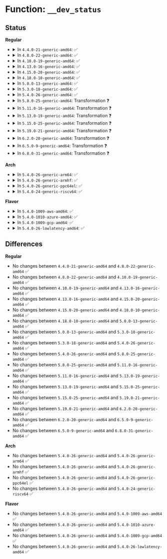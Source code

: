 # Function: <code>__dev_status</code>

## Status
<b>Regular</b>
<ul>
<li>
<details>
<summary>In <code>4.4.0-21-generic-amd64</code>: ✅</summary>

```c
void __dev_status(struct mapped_device * md, struct dm_ioctl * param)
```

```json
{
  "name": "__dev_status",
  "collision_type": "Unique Static",
  "inline_type": "No",
  "funcs": [
    {
      "addr": 18446744071585827104,
      "name": "__dev_status",
      "external": false,
      "loc": "drivers/md/dm-ioctl.c:680",
      "file": "drivers/md/dm-ioctl.c",
      "inline": "seen, unknown",
      "caller_inline": [],
      "caller_func": [
        "drivers/md/dm-ioctl.c:target_message",
        "drivers/md/dm-ioctl.c:table_clear",
        "drivers/md/dm-ioctl.c:table_clear",
        "drivers/md/dm-ioctl.c:dev_status",
        "drivers/md/dm-ioctl.c:table_load",
        "drivers/md/dm-ioctl.c:table_load",
        "drivers/md/dm-ioctl.c:dev_suspend",
        "drivers/md/dm-ioctl.c:dev_rename",
        "drivers/md/dm-ioctl.c:table_status",
        "drivers/md/dm-ioctl.c:table_deps",
        "drivers/md/dm-ioctl.c:dev_wait",
        "drivers/md/dm-ioctl.c:dev_create"
      ]
    }
  ],
  "symbols": [
    {
      "addr": 18446744071585827104,
      "name": "__dev_status",
      "section": ".text",
      "bind": "STB_LOCAL",
      "size": 350
    }
  ]
}
```
</details>
</li>
<li>
<details>
<summary>In <code>4.8.0-22-generic-amd64</code>: ✅</summary>

```c
void __dev_status(struct mapped_device * md, struct dm_ioctl * param)
```

```json
{
  "name": "__dev_status",
  "collision_type": "Unique Static",
  "inline_type": "No",
  "funcs": [
    {
      "addr": 18446744071586221488,
      "name": "__dev_status",
      "external": false,
      "loc": "drivers/md/dm-ioctl.c:680",
      "file": "drivers/md/dm-ioctl.c",
      "inline": "seen, unknown",
      "caller_inline": [],
      "caller_func": [
        "drivers/md/dm-ioctl.c:target_message",
        "drivers/md/dm-ioctl.c:table_status",
        "drivers/md/dm-ioctl.c:table_deps",
        "drivers/md/dm-ioctl.c:table_clear",
        "drivers/md/dm-ioctl.c:table_clear",
        "drivers/md/dm-ioctl.c:table_load",
        "drivers/md/dm-ioctl.c:table_load",
        "drivers/md/dm-ioctl.c:dev_wait",
        "drivers/md/dm-ioctl.c:dev_status",
        "drivers/md/dm-ioctl.c:dev_suspend",
        "drivers/md/dm-ioctl.c:dev_rename",
        "drivers/md/dm-ioctl.c:dev_create"
      ]
    }
  ],
  "symbols": [
    {
      "addr": 18446744071586221488,
      "name": "__dev_status",
      "section": ".text",
      "bind": "STB_LOCAL",
      "size": 348
    }
  ]
}
```
</details>
</li>
<li>
<details>
<summary>In <code>4.10.0-19-generic-amd64</code>: ✅</summary>

```c
void __dev_status(struct mapped_device * md, struct dm_ioctl * param)
```

```json
{
  "name": "__dev_status",
  "collision_type": "Unique Static",
  "inline_type": "No",
  "funcs": [
    {
      "addr": 18446744071586425984,
      "name": "__dev_status",
      "external": false,
      "loc": "drivers/md/dm-ioctl.c:680",
      "file": "drivers/md/dm-ioctl.c",
      "inline": "seen, unknown",
      "caller_inline": [],
      "caller_func": [
        "drivers/md/dm-ioctl.c:target_message",
        "drivers/md/dm-ioctl.c:table_status",
        "drivers/md/dm-ioctl.c:table_deps",
        "drivers/md/dm-ioctl.c:table_clear",
        "drivers/md/dm-ioctl.c:table_clear",
        "drivers/md/dm-ioctl.c:table_load",
        "drivers/md/dm-ioctl.c:table_load",
        "drivers/md/dm-ioctl.c:dev_wait",
        "drivers/md/dm-ioctl.c:dev_status",
        "drivers/md/dm-ioctl.c:dev_suspend",
        "drivers/md/dm-ioctl.c:dev_rename",
        "drivers/md/dm-ioctl.c:dev_create"
      ]
    }
  ],
  "symbols": [
    {
      "addr": 18446744071586425984,
      "name": "__dev_status",
      "section": ".text",
      "bind": "STB_LOCAL",
      "size": 348
    }
  ]
}
```
</details>
</li>
<li>
<details>
<summary>In <code>4.13.0-16-generic-amd64</code>: ✅</summary>

```c
void __dev_status(struct mapped_device * md, struct dm_ioctl * param)
```

```json
{
  "name": "__dev_status",
  "collision_type": "Unique Static",
  "inline_type": "No",
  "funcs": [
    {
      "addr": 18446744071586530800,
      "name": "__dev_status",
      "external": false,
      "loc": "drivers/md/dm-ioctl.c:685",
      "file": "drivers/md/dm-ioctl.c",
      "inline": "seen, unknown",
      "caller_inline": [],
      "caller_func": [
        "drivers/md/dm-ioctl.c:target_message",
        "drivers/md/dm-ioctl.c:target_message",
        "drivers/md/dm-ioctl.c:table_status",
        "drivers/md/dm-ioctl.c:table_deps",
        "drivers/md/dm-ioctl.c:table_clear",
        "drivers/md/dm-ioctl.c:table_clear",
        "drivers/md/dm-ioctl.c:table_load",
        "drivers/md/dm-ioctl.c:table_load",
        "drivers/md/dm-ioctl.c:dev_wait",
        "drivers/md/dm-ioctl.c:dev_status",
        "drivers/md/dm-ioctl.c:dev_suspend",
        "drivers/md/dm-ioctl.c:dev_suspend",
        "drivers/md/dm-ioctl.c:dev_rename",
        "drivers/md/dm-ioctl.c:dev_create"
      ]
    }
  ],
  "symbols": [
    {
      "addr": 18446744071586530800,
      "name": "__dev_status",
      "section": ".text",
      "bind": "STB_LOCAL",
      "size": 346
    }
  ]
}
```
</details>
</li>
<li>
<details>
<summary>In <code>4.15.0-20-generic-amd64</code>: ✅</summary>

```c
void __dev_status(struct mapped_device * md, struct dm_ioctl * param)
```

```json
{
  "name": "__dev_status",
  "collision_type": "Unique Static",
  "inline_type": "No",
  "funcs": [
    {
      "addr": 18446744071586998176,
      "name": "__dev_status",
      "external": false,
      "loc": "drivers/md/dm-ioctl.c:692",
      "file": "drivers/md/dm-ioctl.c",
      "inline": "seen, unknown",
      "caller_inline": [],
      "caller_func": [
        "drivers/md/dm-ioctl.c:target_message",
        "drivers/md/dm-ioctl.c:target_message",
        "drivers/md/dm-ioctl.c:table_status",
        "drivers/md/dm-ioctl.c:table_deps",
        "drivers/md/dm-ioctl.c:table_clear",
        "drivers/md/dm-ioctl.c:table_clear",
        "drivers/md/dm-ioctl.c:table_load",
        "drivers/md/dm-ioctl.c:table_load",
        "drivers/md/dm-ioctl.c:dev_wait",
        "drivers/md/dm-ioctl.c:dev_status",
        "drivers/md/dm-ioctl.c:dev_suspend",
        "drivers/md/dm-ioctl.c:dev_suspend",
        "drivers/md/dm-ioctl.c:dev_rename",
        "drivers/md/dm-ioctl.c:dev_create"
      ]
    }
  ],
  "symbols": [
    {
      "addr": 18446744071586998176,
      "name": "__dev_status",
      "section": ".text",
      "bind": "STB_LOCAL",
      "size": 350
    }
  ]
}
```
</details>
</li>
<li>
<details>
<summary>In <code>4.18.0-10-generic-amd64</code>: ✅</summary>

```c
void __dev_status(struct mapped_device * md, struct dm_ioctl * param)
```

```json
{
  "name": "__dev_status",
  "collision_type": "Unique Static",
  "inline_type": "No",
  "funcs": [
    {
      "addr": 18446744071587295520,
      "name": "__dev_status",
      "external": false,
      "loc": "drivers/md/dm-ioctl.c:692",
      "file": "drivers/md/dm-ioctl.c",
      "inline": "seen, unknown",
      "caller_inline": [],
      "caller_func": [
        "drivers/md/dm-ioctl.c:target_message",
        "drivers/md/dm-ioctl.c:target_message",
        "drivers/md/dm-ioctl.c:table_status",
        "drivers/md/dm-ioctl.c:table_deps",
        "drivers/md/dm-ioctl.c:table_clear",
        "drivers/md/dm-ioctl.c:table_clear",
        "drivers/md/dm-ioctl.c:table_load",
        "drivers/md/dm-ioctl.c:table_load",
        "drivers/md/dm-ioctl.c:dev_wait",
        "drivers/md/dm-ioctl.c:dev_status",
        "drivers/md/dm-ioctl.c:dev_suspend",
        "drivers/md/dm-ioctl.c:dev_rename",
        "drivers/md/dm-ioctl.c:dev_create"
      ]
    }
  ],
  "symbols": [
    {
      "addr": 18446744071587295520,
      "name": "__dev_status",
      "section": ".text",
      "bind": "STB_LOCAL",
      "size": 350
    }
  ]
}
```
</details>
</li>
<li>
<details>
<summary>In <code>5.0.0-13-generic-amd64</code>: ✅</summary>

```c
void __dev_status(struct mapped_device * md, struct dm_ioctl * param)
```

```json
{
  "name": "__dev_status",
  "collision_type": "Unique Static",
  "inline_type": "No",
  "funcs": [
    {
      "addr": 18446744071587475712,
      "name": "__dev_status",
      "external": false,
      "loc": "drivers/md/dm-ioctl.c:692",
      "file": "drivers/md/dm-ioctl.c",
      "inline": "seen, unknown",
      "caller_inline": [],
      "caller_func": [
        "drivers/md/dm-ioctl.c:target_message",
        "drivers/md/dm-ioctl.c:target_message",
        "drivers/md/dm-ioctl.c:table_status",
        "drivers/md/dm-ioctl.c:table_deps",
        "drivers/md/dm-ioctl.c:table_clear",
        "drivers/md/dm-ioctl.c:table_clear",
        "drivers/md/dm-ioctl.c:table_load",
        "drivers/md/dm-ioctl.c:table_load",
        "drivers/md/dm-ioctl.c:dev_wait",
        "drivers/md/dm-ioctl.c:dev_status",
        "drivers/md/dm-ioctl.c:dev_suspend",
        "drivers/md/dm-ioctl.c:dev_rename",
        "drivers/md/dm-ioctl.c:dev_create"
      ]
    }
  ],
  "symbols": [
    {
      "addr": 18446744071587475712,
      "name": "__dev_status",
      "section": ".text",
      "bind": "STB_LOCAL",
      "size": 350
    }
  ]
}
```
</details>
</li>
<li>
<details>
<summary>In <code>5.3.0-18-generic-amd64</code>: ✅</summary>

```c
void __dev_status(struct mapped_device * md, struct dm_ioctl * param)
```

```json
{
  "name": "__dev_status",
  "collision_type": "Unique Static",
  "inline_type": "No",
  "funcs": [
    {
      "addr": 18446744071587750096,
      "name": "__dev_status",
      "external": false,
      "loc": "drivers/md/dm-ioctl.c:692",
      "file": "drivers/md/dm-ioctl.c",
      "inline": "seen, unknown",
      "caller_inline": [],
      "caller_func": [
        "drivers/md/dm-ioctl.c:target_message",
        "drivers/md/dm-ioctl.c:target_message",
        "drivers/md/dm-ioctl.c:table_status",
        "drivers/md/dm-ioctl.c:table_deps",
        "drivers/md/dm-ioctl.c:table_clear",
        "drivers/md/dm-ioctl.c:table_clear",
        "drivers/md/dm-ioctl.c:table_load",
        "drivers/md/dm-ioctl.c:dev_wait",
        "drivers/md/dm-ioctl.c:dev_status",
        "drivers/md/dm-ioctl.c:dev_suspend",
        "drivers/md/dm-ioctl.c:dev_rename",
        "drivers/md/dm-ioctl.c:dev_create"
      ]
    }
  ],
  "symbols": [
    {
      "addr": 18446744071587750096,
      "name": "__dev_status",
      "section": ".text",
      "bind": "STB_LOCAL",
      "size": 350
    }
  ]
}
```
</details>
</li>
<li>
<details>
<summary>In <code>5.4.0-26-generic-amd64</code>: ✅</summary>

```c
void __dev_status(struct mapped_device * md, struct dm_ioctl * param)
```

```json
{
  "name": "__dev_status",
  "collision_type": "Unique Static",
  "inline_type": "No",
  "funcs": [
    {
      "addr": 18446744071587955296,
      "name": "__dev_status",
      "external": false,
      "loc": "drivers/md/dm-ioctl.c:717",
      "file": "drivers/md/dm-ioctl.c",
      "inline": "seen, unknown",
      "caller_inline": [],
      "caller_func": [
        "drivers/md/dm-ioctl.c:target_message",
        "drivers/md/dm-ioctl.c:target_message",
        "drivers/md/dm-ioctl.c:table_status",
        "drivers/md/dm-ioctl.c:table_deps",
        "drivers/md/dm-ioctl.c:table_clear",
        "drivers/md/dm-ioctl.c:table_clear",
        "drivers/md/dm-ioctl.c:table_load",
        "drivers/md/dm-ioctl.c:table_load",
        "drivers/md/dm-ioctl.c:dev_wait",
        "drivers/md/dm-ioctl.c:dev_status",
        "drivers/md/dm-ioctl.c:dev_suspend",
        "drivers/md/dm-ioctl.c:dev_rename",
        "drivers/md/dm-ioctl.c:dev_create"
      ]
    }
  ],
  "symbols": [
    {
      "addr": 18446744071587955296,
      "name": "__dev_status",
      "section": ".text",
      "bind": "STB_LOCAL",
      "size": 350
    }
  ]
}
```
</details>
</li>
<li>
<details>
<summary>In <code>5.8.0-25-generic-amd64</code>: Transformation ❓</summary>

```c
void __dev_status(struct mapped_device * md, struct dm_ioctl * param)
```

```json
{
  "name": "__dev_status",
  "collision_type": "Unique Static",
  "inline_type": "No",
  "funcs": [
    {
      "addr": 0,
      "name": "__dev_status",
      "external": false,
      "loc": "drivers/md/dm-ioctl.c:717",
      "file": "drivers/md/dm-ioctl.c",
      "inline": "seen, unknown",
      "caller_inline": [],
      "caller_func": [
        "drivers/md/dm-ioctl.c:target_message",
        "drivers/md/dm-ioctl.c:target_message",
        "drivers/md/dm-ioctl.c:table_status",
        "drivers/md/dm-ioctl.c:table_deps",
        "drivers/md/dm-ioctl.c:table_clear",
        "drivers/md/dm-ioctl.c:table_clear",
        "drivers/md/dm-ioctl.c:table_load",
        "drivers/md/dm-ioctl.c:table_load",
        "drivers/md/dm-ioctl.c:dev_wait",
        "drivers/md/dm-ioctl.c:dev_status",
        "drivers/md/dm-ioctl.c:dev_suspend",
        "drivers/md/dm-ioctl.c:do_resume",
        "drivers/md/dm-ioctl.c:dev_rename",
        "drivers/md/dm-ioctl.c:dev_create"
      ]
    }
  ],
  "symbols": [
    {
      "addr": 18446744071588807632,
      "name": "__dev_status",
      "section": ".text",
      "bind": "STB_LOCAL",
      "size": 409
    },
    {
      "addr": 18446744071588817146,
      "name": "__dev_status.cold",
      "section": ".text",
      "bind": "STB_LOCAL",
      "size": 29
    }
  ]
}
```
</details>
</li>
<li>
<details>
<summary>In <code>5.11.0-16-generic-amd64</code>: Transformation ❓</summary>

```c
void __dev_status(struct mapped_device * md, struct dm_ioctl * param)
```

```json
{
  "name": "__dev_status",
  "collision_type": "Unique Static",
  "inline_type": "No",
  "funcs": [
    {
      "addr": 0,
      "name": "__dev_status",
      "external": false,
      "loc": "drivers/md/dm-ioctl.c:717",
      "file": "drivers/md/dm-ioctl.c",
      "inline": "seen, unknown",
      "caller_inline": [],
      "caller_func": [
        "drivers/md/dm-ioctl.c:target_message",
        "drivers/md/dm-ioctl.c:table_status",
        "drivers/md/dm-ioctl.c:table_deps",
        "drivers/md/dm-ioctl.c:table_clear",
        "drivers/md/dm-ioctl.c:table_clear",
        "drivers/md/dm-ioctl.c:table_load",
        "drivers/md/dm-ioctl.c:table_load",
        "drivers/md/dm-ioctl.c:dev_wait",
        "drivers/md/dm-ioctl.c:dev_status",
        "drivers/md/dm-ioctl.c:dev_suspend",
        "drivers/md/dm-ioctl.c:do_resume",
        "drivers/md/dm-ioctl.c:dev_rename",
        "drivers/md/dm-ioctl.c:dev_create"
      ]
    }
  ],
  "symbols": [
    {
      "addr": 18446744071588825584,
      "name": "__dev_status",
      "section": ".text",
      "bind": "STB_LOCAL",
      "size": 408
    },
    {
      "addr": 18446744071591592510,
      "name": "__dev_status.cold",
      "section": ".text",
      "bind": "STB_LOCAL",
      "size": 29
    }
  ]
}
```
</details>
</li>
<li>
<details>
<summary>In <code>5.13.0-19-generic-amd64</code>: Transformation ❓</summary>

```c
void __dev_status(struct mapped_device * md, struct dm_ioctl * param)
```

```json
{
  "name": "__dev_status",
  "collision_type": "Unique Static",
  "inline_type": "No",
  "funcs": [
    {
      "addr": 0,
      "name": "__dev_status",
      "external": false,
      "loc": "drivers/md/dm-ioctl.c:794",
      "file": "drivers/md/dm-ioctl.c",
      "inline": "seen, unknown",
      "caller_inline": [],
      "caller_func": [
        "drivers/md/dm-ioctl.c:target_message",
        "drivers/md/dm-ioctl.c:table_status",
        "drivers/md/dm-ioctl.c:table_deps",
        "drivers/md/dm-ioctl.c:table_clear",
        "drivers/md/dm-ioctl.c:table_clear",
        "drivers/md/dm-ioctl.c:table_load",
        "drivers/md/dm-ioctl.c:table_load",
        "drivers/md/dm-ioctl.c:dev_wait",
        "drivers/md/dm-ioctl.c:dev_status",
        "drivers/md/dm-ioctl.c:dev_suspend",
        "drivers/md/dm-ioctl.c:do_resume",
        "drivers/md/dm-ioctl.c:dev_rename",
        "drivers/md/dm-ioctl.c:dev_create"
      ]
    }
  ],
  "symbols": [
    {
      "addr": 18446744071588710688,
      "name": "__dev_status",
      "section": ".text",
      "bind": "STB_LOCAL",
      "size": 429
    },
    {
      "addr": 18446744071591535657,
      "name": "__dev_status.cold",
      "section": ".text",
      "bind": "STB_LOCAL",
      "size": 29
    }
  ]
}
```
</details>
</li>
<li>
<details>
<summary>In <code>5.15.0-25-generic-amd64</code>: Transformation ❓</summary>

```c
void __dev_status(struct mapped_device * md, struct dm_ioctl * param)
```

```json
{
  "name": "__dev_status",
  "collision_type": "Unique Static",
  "inline_type": "No",
  "funcs": [
    {
      "addr": 0,
      "name": "__dev_status",
      "external": false,
      "loc": "drivers/md/dm-ioctl.c:799",
      "file": "drivers/md/dm-ioctl.c",
      "inline": "seen, unknown",
      "caller_inline": [],
      "caller_func": [
        "drivers/md/dm-ioctl.c:target_message",
        "drivers/md/dm-ioctl.c:table_status",
        "drivers/md/dm-ioctl.c:table_deps",
        "drivers/md/dm-ioctl.c:table_clear",
        "drivers/md/dm-ioctl.c:table_clear",
        "drivers/md/dm-ioctl.c:table_load",
        "drivers/md/dm-ioctl.c:table_load",
        "drivers/md/dm-ioctl.c:dev_wait",
        "drivers/md/dm-ioctl.c:dev_status",
        "drivers/md/dm-ioctl.c:dev_suspend",
        "drivers/md/dm-ioctl.c:do_resume",
        "drivers/md/dm-ioctl.c:dev_rename",
        "drivers/md/dm-ioctl.c:dev_create"
      ]
    }
  ],
  "symbols": [
    {
      "addr": 18446744071589402528,
      "name": "__dev_status",
      "section": ".text",
      "bind": "STB_LOCAL",
      "size": 434
    },
    {
      "addr": 18446744071592649467,
      "name": "__dev_status.cold",
      "section": ".text",
      "bind": "STB_LOCAL",
      "size": 58
    }
  ]
}
```
</details>
</li>
<li>
<details>
<summary>In <code>5.19.0-21-generic-amd64</code>: Transformation ❓</summary>

```c
void __dev_status(struct mapped_device * md, struct dm_ioctl * param)
```

```json
{
  "name": "__dev_status",
  "collision_type": "Unique Static",
  "inline_type": "No",
  "funcs": [
    {
      "addr": 0,
      "name": "__dev_status",
      "external": false,
      "loc": "drivers/md/dm-ioctl.c:800",
      "file": "drivers/md/dm-ioctl.c",
      "inline": "seen, unknown",
      "caller_inline": [],
      "caller_func": [
        "drivers/md/dm-ioctl.c:target_message",
        "drivers/md/dm-ioctl.c:target_message",
        "drivers/md/dm-ioctl.c:table_status",
        "drivers/md/dm-ioctl.c:table_deps",
        "drivers/md/dm-ioctl.c:table_clear",
        "drivers/md/dm-ioctl.c:table_clear",
        "drivers/md/dm-ioctl.c:table_load",
        "drivers/md/dm-ioctl.c:dev_wait",
        "drivers/md/dm-ioctl.c:dev_status",
        "drivers/md/dm-ioctl.c:dev_suspend",
        "drivers/md/dm-ioctl.c:do_resume",
        "drivers/md/dm-ioctl.c:dev_rename",
        "drivers/md/dm-ioctl.c:dev_create"
      ]
    }
  ],
  "symbols": [
    {
      "addr": 18446744071590878976,
      "name": "__dev_status",
      "section": ".text",
      "bind": "STB_LOCAL",
      "size": 475
    },
    {
      "addr": 18446744071594534163,
      "name": "__dev_status.cold",
      "section": ".text",
      "bind": "STB_LOCAL",
      "size": 58
    }
  ]
}
```
</details>
</li>
<li>
<details>
<summary>In <code>6.2.0-20-generic-amd64</code>: Transformation ❓</summary>

```c
void __dev_status(struct mapped_device * md, struct dm_ioctl * param)
```

```json
{
  "name": "__dev_status",
  "collision_type": "Unique Static",
  "inline_type": "No",
  "funcs": [
    {
      "addr": 0,
      "name": "__dev_status",
      "external": false,
      "loc": "drivers/md/dm-ioctl.c:800",
      "file": "drivers/md/dm-ioctl.c",
      "inline": "seen, unknown",
      "caller_inline": [],
      "caller_func": [
        "drivers/md/dm-ioctl.c:target_message",
        "drivers/md/dm-ioctl.c:target_message",
        "drivers/md/dm-ioctl.c:table_status",
        "drivers/md/dm-ioctl.c:table_deps",
        "drivers/md/dm-ioctl.c:table_clear",
        "drivers/md/dm-ioctl.c:table_clear",
        "drivers/md/dm-ioctl.c:table_load",
        "drivers/md/dm-ioctl.c:dev_wait",
        "drivers/md/dm-ioctl.c:dev_status",
        "drivers/md/dm-ioctl.c:dev_suspend",
        "drivers/md/dm-ioctl.c:do_resume",
        "drivers/md/dm-ioctl.c:dev_rename",
        "drivers/md/dm-ioctl.c:dev_create"
      ]
    }
  ],
  "symbols": [
    {
      "addr": 18446744071592571872,
      "name": "__dev_status",
      "section": ".text",
      "bind": "STB_LOCAL",
      "size": 506
    },
    {
      "addr": 18446744071596312210,
      "name": "__dev_status.cold",
      "section": ".text",
      "bind": "STB_LOCAL",
      "size": 32
    }
  ]
}
```
</details>
</li>
<li>
<details>
<summary>In <code>6.5.0-9-generic-amd64</code>: Transformation ❓</summary>

```c
void __dev_status(struct mapped_device * md, struct dm_ioctl * param)
```

```json
{
  "name": "__dev_status",
  "collision_type": "Unique Static",
  "inline_type": "No",
  "funcs": [
    {
      "addr": 0,
      "name": "__dev_status",
      "external": false,
      "loc": "drivers/md/dm-ioctl.c:824",
      "file": "drivers/md/dm-ioctl.c",
      "inline": "seen, unknown",
      "caller_inline": [],
      "caller_func": [
        "drivers/md/dm-ioctl.c:target_message",
        "drivers/md/dm-ioctl.c:target_message",
        "drivers/md/dm-ioctl.c:table_status",
        "drivers/md/dm-ioctl.c:table_deps",
        "drivers/md/dm-ioctl.c:table_clear",
        "drivers/md/dm-ioctl.c:table_clear",
        "drivers/md/dm-ioctl.c:table_load",
        "drivers/md/dm-ioctl.c:dev_wait",
        "drivers/md/dm-ioctl.c:dev_status",
        "drivers/md/dm-ioctl.c:dev_suspend",
        "drivers/md/dm-ioctl.c:do_resume",
        "drivers/md/dm-ioctl.c:dev_rename",
        "drivers/md/dm-ioctl.c:dev_create"
      ]
    }
  ],
  "symbols": [
    {
      "addr": 18446744071593002624,
      "name": "__dev_status",
      "section": ".text",
      "bind": "STB_LOCAL",
      "size": 482
    },
    {
      "addr": 18446744071596841127,
      "name": "__dev_status.cold",
      "section": ".text",
      "bind": "STB_LOCAL",
      "size": 32
    }
  ]
}
```
</details>
</li>
<li>
<details>
<summary>In <code>6.8.0-31-generic-amd64</code>: Transformation ❓</summary>

```c
void __dev_status(struct mapped_device * md, struct dm_ioctl * param)
```

```json
{
  "name": "__dev_status",
  "collision_type": "Unique Static",
  "inline_type": "No",
  "funcs": [
    {
      "addr": 0,
      "name": "__dev_status",
      "external": false,
      "loc": "drivers/md/dm-ioctl.c:824",
      "file": "drivers/md/dm-ioctl.c",
      "inline": "seen, unknown",
      "caller_inline": [],
      "caller_func": [
        "drivers/md/dm-ioctl.c:target_message",
        "drivers/md/dm-ioctl.c:target_message",
        "drivers/md/dm-ioctl.c:table_status",
        "drivers/md/dm-ioctl.c:table_deps",
        "drivers/md/dm-ioctl.c:table_clear",
        "drivers/md/dm-ioctl.c:table_clear",
        "drivers/md/dm-ioctl.c:table_load",
        "drivers/md/dm-ioctl.c:dev_wait",
        "drivers/md/dm-ioctl.c:dev_status",
        "drivers/md/dm-ioctl.c:dev_suspend",
        "drivers/md/dm-ioctl.c:do_resume",
        "drivers/md/dm-ioctl.c:dev_rename",
        "drivers/md/dm-ioctl.c:dev_create"
      ]
    }
  ],
  "symbols": [
    {
      "addr": 18446744071593753824,
      "name": "__dev_status",
      "section": ".text",
      "bind": "STB_LOCAL",
      "size": 482
    },
    {
      "addr": 18446744071597766134,
      "name": "__dev_status.cold",
      "section": ".text",
      "bind": "STB_LOCAL",
      "size": 32
    }
  ]
}
```
</details>
</li>
</ul>
<b>Arch</b>
<ul>
<li>
<details>
<summary>In <code>5.4.0-26-generic-arm64</code>: ✅</summary>

```c
void __dev_status(struct mapped_device * md, struct dm_ioctl * param)
```

```json
{
  "name": "__dev_status",
  "collision_type": "Unique Static",
  "inline_type": "No",
  "funcs": [
    {
      "addr": 18446603336501195528,
      "name": "__dev_status",
      "external": false,
      "loc": "drivers/md/dm-ioctl.c:717",
      "file": "drivers/md/dm-ioctl.c",
      "inline": "seen, unknown",
      "caller_inline": [],
      "caller_func": [
        "drivers/md/dm-ioctl.c:target_message",
        "drivers/md/dm-ioctl.c:target_message",
        "drivers/md/dm-ioctl.c:table_status",
        "drivers/md/dm-ioctl.c:table_deps",
        "drivers/md/dm-ioctl.c:table_clear",
        "drivers/md/dm-ioctl.c:table_clear",
        "drivers/md/dm-ioctl.c:table_load",
        "drivers/md/dm-ioctl.c:table_load",
        "drivers/md/dm-ioctl.c:dev_wait",
        "drivers/md/dm-ioctl.c:dev_status",
        "drivers/md/dm-ioctl.c:dev_suspend",
        "drivers/md/dm-ioctl.c:dev_suspend",
        "drivers/md/dm-ioctl.c:dev_rename",
        "drivers/md/dm-ioctl.c:dev_create"
      ]
    }
  ],
  "symbols": [
    {
      "addr": 18446603336501195528,
      "name": "__dev_status",
      "section": ".text",
      "bind": "STB_LOCAL",
      "size": 408
    }
  ]
}
```
</details>
</li>
<li>
<details>
<summary>In <code>5.4.0-26-generic-armhf</code>: ✅</summary>

```c
void __dev_status(struct mapped_device * md, struct dm_ioctl * param)
```

```json
{
  "name": "__dev_status",
  "collision_type": "Unique Static",
  "inline_type": "No",
  "funcs": [
    {
      "addr": 3233701348,
      "name": "__dev_status",
      "external": false,
      "loc": "drivers/md/dm-ioctl.c:717",
      "file": "drivers/md/dm-ioctl.c",
      "inline": "seen, unknown",
      "caller_inline": [],
      "caller_func": [
        "drivers/md/dm-ioctl.c:target_message",
        "drivers/md/dm-ioctl.c:target_message",
        "drivers/md/dm-ioctl.c:table_status",
        "drivers/md/dm-ioctl.c:table_deps",
        "drivers/md/dm-ioctl.c:table_clear",
        "drivers/md/dm-ioctl.c:table_clear",
        "drivers/md/dm-ioctl.c:table_load",
        "drivers/md/dm-ioctl.c:table_load",
        "drivers/md/dm-ioctl.c:dev_wait",
        "drivers/md/dm-ioctl.c:dev_status",
        "drivers/md/dm-ioctl.c:dev_suspend",
        "drivers/md/dm-ioctl.c:dev_suspend",
        "drivers/md/dm-ioctl.c:dev_rename",
        "drivers/md/dm-ioctl.c:dev_create"
      ]
    }
  ],
  "symbols": [
    {
      "addr": 3233701348,
      "name": "__dev_status",
      "section": ".text",
      "bind": "STB_LOCAL",
      "size": 432
    }
  ]
}
```
</details>
</li>
<li>
<details>
<summary>In <code>5.4.0-26-generic-ppc64el</code>: ✅</summary>

```c
void __dev_status(struct mapped_device * md, struct dm_ioctl * param)
```

```json
{
  "name": "__dev_status",
  "collision_type": "Unique Static",
  "inline_type": "No",
  "funcs": [
    {
      "addr": 13835058055294714368,
      "name": "__dev_status",
      "external": false,
      "loc": "drivers/md/dm-ioctl.c:717",
      "file": "drivers/md/dm-ioctl.c",
      "inline": "seen, unknown",
      "caller_inline": [],
      "caller_func": [
        "drivers/md/dm-ioctl.c:target_message",
        "drivers/md/dm-ioctl.c:target_message",
        "drivers/md/dm-ioctl.c:table_status",
        "drivers/md/dm-ioctl.c:table_deps",
        "drivers/md/dm-ioctl.c:table_clear",
        "drivers/md/dm-ioctl.c:table_clear",
        "drivers/md/dm-ioctl.c:table_load",
        "drivers/md/dm-ioctl.c:table_load",
        "drivers/md/dm-ioctl.c:dev_wait",
        "drivers/md/dm-ioctl.c:dev_status",
        "drivers/md/dm-ioctl.c:dev_suspend",
        "drivers/md/dm-ioctl.c:dev_suspend",
        "drivers/md/dm-ioctl.c:dev_rename",
        "drivers/md/dm-ioctl.c:dev_create"
      ]
    }
  ],
  "symbols": [
    {
      "addr": 13835058055294714368,
      "name": "__dev_status",
      "section": ".text",
      "bind": "STB_LOCAL",
      "size": 540
    }
  ]
}
```
</details>
</li>
<li>
<details>
<summary>In <code>5.4.0-24-generic-riscv64</code>: ✅</summary>

```c
void __dev_status(struct mapped_device * md, struct dm_ioctl * param)
```

```json
{
  "name": "__dev_status",
  "collision_type": "Unique Static",
  "inline_type": "No",
  "funcs": [
    {
      "addr": 18446743936277896230,
      "name": "__dev_status",
      "external": false,
      "loc": "drivers/md/dm-ioctl.c:717",
      "file": "drivers/md/dm-ioctl.c",
      "inline": "seen, unknown",
      "caller_inline": [],
      "caller_func": [
        "drivers/md/dm-ioctl.c:target_message",
        "drivers/md/dm-ioctl.c:target_message",
        "drivers/md/dm-ioctl.c:table_status",
        "drivers/md/dm-ioctl.c:table_deps",
        "drivers/md/dm-ioctl.c:table_clear",
        "drivers/md/dm-ioctl.c:table_clear",
        "drivers/md/dm-ioctl.c:table_load",
        "drivers/md/dm-ioctl.c:table_load",
        "drivers/md/dm-ioctl.c:dev_wait",
        "drivers/md/dm-ioctl.c:dev_status",
        "drivers/md/dm-ioctl.c:dev_suspend",
        "drivers/md/dm-ioctl.c:dev_rename",
        "drivers/md/dm-ioctl.c:dev_create"
      ]
    }
  ],
  "symbols": [
    {
      "addr": 18446743936277896230,
      "name": "__dev_status",
      "section": ".text",
      "bind": "STB_LOCAL",
      "size": 368
    }
  ]
}
```
</details>
</li>
</ul>
<b>Flavor</b>
<ul>
<li>
<details>
<summary>In <code>5.4.0-1009-aws-amd64</code>: ✅</summary>

```c
void __dev_status(struct mapped_device * md, struct dm_ioctl * param)
```

```json
{
  "name": "__dev_status",
  "collision_type": "Unique Static",
  "inline_type": "No",
  "funcs": [
    {
      "addr": 18446744071587586272,
      "name": "__dev_status",
      "external": false,
      "loc": "drivers/md/dm-ioctl.c:717",
      "file": "drivers/md/dm-ioctl.c",
      "inline": "seen, unknown",
      "caller_inline": [],
      "caller_func": [
        "drivers/md/dm-ioctl.c:target_message",
        "drivers/md/dm-ioctl.c:target_message",
        "drivers/md/dm-ioctl.c:table_status",
        "drivers/md/dm-ioctl.c:table_deps",
        "drivers/md/dm-ioctl.c:table_clear",
        "drivers/md/dm-ioctl.c:table_clear",
        "drivers/md/dm-ioctl.c:table_load",
        "drivers/md/dm-ioctl.c:table_load",
        "drivers/md/dm-ioctl.c:dev_wait",
        "drivers/md/dm-ioctl.c:dev_status",
        "drivers/md/dm-ioctl.c:dev_suspend",
        "drivers/md/dm-ioctl.c:dev_rename",
        "drivers/md/dm-ioctl.c:dev_create"
      ]
    }
  ],
  "symbols": [
    {
      "addr": 18446744071587586272,
      "name": "__dev_status",
      "section": ".text",
      "bind": "STB_LOCAL",
      "size": 350
    }
  ]
}
```
</details>
</li>
<li>
<details>
<summary>In <code>5.4.0-1010-azure-amd64</code>: ✅</summary>

```c
void __dev_status(struct mapped_device * md, struct dm_ioctl * param)
```

```json
{
  "name": "__dev_status",
  "collision_type": "Unique Static",
  "inline_type": "No",
  "funcs": [
    {
      "addr": 18446744071587354352,
      "name": "__dev_status",
      "external": false,
      "loc": "drivers/md/dm-ioctl.c:717",
      "file": "drivers/md/dm-ioctl.c",
      "inline": "seen, unknown",
      "caller_inline": [],
      "caller_func": [
        "drivers/md/dm-ioctl.c:target_message",
        "drivers/md/dm-ioctl.c:target_message",
        "drivers/md/dm-ioctl.c:table_status",
        "drivers/md/dm-ioctl.c:table_deps",
        "drivers/md/dm-ioctl.c:table_clear",
        "drivers/md/dm-ioctl.c:table_clear",
        "drivers/md/dm-ioctl.c:table_load",
        "drivers/md/dm-ioctl.c:table_load",
        "drivers/md/dm-ioctl.c:dev_wait",
        "drivers/md/dm-ioctl.c:dev_status",
        "drivers/md/dm-ioctl.c:dev_suspend",
        "drivers/md/dm-ioctl.c:dev_rename",
        "drivers/md/dm-ioctl.c:dev_create"
      ]
    }
  ],
  "symbols": [
    {
      "addr": 18446744071587354352,
      "name": "__dev_status",
      "section": ".text",
      "bind": "STB_LOCAL",
      "size": 350
    }
  ]
}
```
</details>
</li>
<li>
<details>
<summary>In <code>5.4.0-1009-gcp-amd64</code>: ✅</summary>

```c
void __dev_status(struct mapped_device * md, struct dm_ioctl * param)
```

```json
{
  "name": "__dev_status",
  "collision_type": "Unique Static",
  "inline_type": "No",
  "funcs": [
    {
      "addr": 18446744071587911440,
      "name": "__dev_status",
      "external": false,
      "loc": "drivers/md/dm-ioctl.c:717",
      "file": "drivers/md/dm-ioctl.c",
      "inline": "seen, unknown",
      "caller_inline": [],
      "caller_func": [
        "drivers/md/dm-ioctl.c:target_message",
        "drivers/md/dm-ioctl.c:target_message",
        "drivers/md/dm-ioctl.c:table_status",
        "drivers/md/dm-ioctl.c:table_deps",
        "drivers/md/dm-ioctl.c:table_clear",
        "drivers/md/dm-ioctl.c:table_clear",
        "drivers/md/dm-ioctl.c:table_load",
        "drivers/md/dm-ioctl.c:table_load",
        "drivers/md/dm-ioctl.c:dev_wait",
        "drivers/md/dm-ioctl.c:dev_status",
        "drivers/md/dm-ioctl.c:dev_suspend",
        "drivers/md/dm-ioctl.c:dev_rename",
        "drivers/md/dm-ioctl.c:dev_create"
      ]
    }
  ],
  "symbols": [
    {
      "addr": 18446744071587911440,
      "name": "__dev_status",
      "section": ".text",
      "bind": "STB_LOCAL",
      "size": 350
    }
  ]
}
```
</details>
</li>
<li>
<details>
<summary>In <code>5.4.0-26-lowlatency-amd64</code>: ✅</summary>

```c
void __dev_status(struct mapped_device * md, struct dm_ioctl * param)
```

```json
{
  "name": "__dev_status",
  "collision_type": "Unique Static",
  "inline_type": "No",
  "funcs": [
    {
      "addr": 18446744071588026704,
      "name": "__dev_status",
      "external": false,
      "loc": "drivers/md/dm-ioctl.c:717",
      "file": "drivers/md/dm-ioctl.c",
      "inline": "seen, unknown",
      "caller_inline": [],
      "caller_func": [
        "drivers/md/dm-ioctl.c:target_message",
        "drivers/md/dm-ioctl.c:target_message",
        "drivers/md/dm-ioctl.c:table_status",
        "drivers/md/dm-ioctl.c:table_deps",
        "drivers/md/dm-ioctl.c:table_clear",
        "drivers/md/dm-ioctl.c:table_clear",
        "drivers/md/dm-ioctl.c:table_load",
        "drivers/md/dm-ioctl.c:table_load",
        "drivers/md/dm-ioctl.c:dev_wait",
        "drivers/md/dm-ioctl.c:dev_status",
        "drivers/md/dm-ioctl.c:dev_suspend",
        "drivers/md/dm-ioctl.c:dev_rename",
        "drivers/md/dm-ioctl.c:dev_create"
      ]
    }
  ],
  "symbols": [
    {
      "addr": 18446744071588026704,
      "name": "__dev_status",
      "section": ".text",
      "bind": "STB_LOCAL",
      "size": 350
    }
  ]
}
```
</details>
</li>
</ul>

## Differences
<b>Regular</b>
<ul>
<li>
No changes between <code>4.4.0-21-generic-amd64</code> and <code>4.8.0-22-generic-amd64</code> ✅
</li>
<li>
No changes between <code>4.8.0-22-generic-amd64</code> and <code>4.10.0-19-generic-amd64</code> ✅
</li>
<li>
No changes between <code>4.10.0-19-generic-amd64</code> and <code>4.13.0-16-generic-amd64</code> ✅
</li>
<li>
No changes between <code>4.13.0-16-generic-amd64</code> and <code>4.15.0-20-generic-amd64</code> ✅
</li>
<li>
No changes between <code>4.15.0-20-generic-amd64</code> and <code>4.18.0-10-generic-amd64</code> ✅
</li>
<li>
No changes between <code>4.18.0-10-generic-amd64</code> and <code>5.0.0-13-generic-amd64</code> ✅
</li>
<li>
No changes between <code>5.0.0-13-generic-amd64</code> and <code>5.3.0-18-generic-amd64</code> ✅
</li>
<li>
No changes between <code>5.3.0-18-generic-amd64</code> and <code>5.4.0-26-generic-amd64</code> ✅
</li>
<li>
No changes between <code>5.4.0-26-generic-amd64</code> and <code>5.8.0-25-generic-amd64</code> ✅
</li>
<li>
No changes between <code>5.8.0-25-generic-amd64</code> and <code>5.11.0-16-generic-amd64</code> ✅
</li>
<li>
No changes between <code>5.11.0-16-generic-amd64</code> and <code>5.13.0-19-generic-amd64</code> ✅
</li>
<li>
No changes between <code>5.13.0-19-generic-amd64</code> and <code>5.15.0-25-generic-amd64</code> ✅
</li>
<li>
No changes between <code>5.15.0-25-generic-amd64</code> and <code>5.19.0-21-generic-amd64</code> ✅
</li>
<li>
No changes between <code>5.19.0-21-generic-amd64</code> and <code>6.2.0-20-generic-amd64</code> ✅
</li>
<li>
No changes between <code>6.2.0-20-generic-amd64</code> and <code>6.5.0-9-generic-amd64</code> ✅
</li>
<li>
No changes between <code>6.5.0-9-generic-amd64</code> and <code>6.8.0-31-generic-amd64</code> ✅
</li>
</ul>
<b>Arch</b>
<ul>
<li>
No changes between <code>5.4.0-26-generic-amd64</code> and <code>5.4.0-26-generic-arm64</code> ✅
</li>
<li>
No changes between <code>5.4.0-26-generic-amd64</code> and <code>5.4.0-26-generic-armhf</code> ✅
</li>
<li>
No changes between <code>5.4.0-26-generic-amd64</code> and <code>5.4.0-26-generic-ppc64el</code> ✅
</li>
<li>
No changes between <code>5.4.0-26-generic-amd64</code> and <code>5.4.0-24-generic-riscv64</code> ✅
</li>
</ul>
<b>Flavor</b>
<ul>
<li>
No changes between <code>5.4.0-26-generic-amd64</code> and <code>5.4.0-1009-aws-amd64</code> ✅
</li>
<li>
No changes between <code>5.4.0-26-generic-amd64</code> and <code>5.4.0-1010-azure-amd64</code> ✅
</li>
<li>
No changes between <code>5.4.0-26-generic-amd64</code> and <code>5.4.0-1009-gcp-amd64</code> ✅
</li>
<li>
No changes between <code>5.4.0-26-generic-amd64</code> and <code>5.4.0-26-lowlatency-amd64</code> ✅
</li>
</ul>
